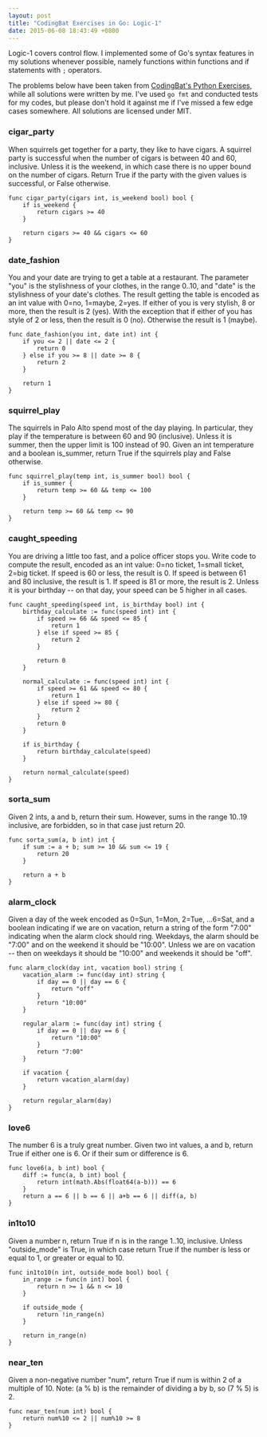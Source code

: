 ```yaml
---
layout: post
title: "CodingBat Exercises in Go: Logic-1"
date: 2015-06-08 18:43:49 +0800
--- 
```

Logic-1 covers control flow. I implemented some of Go's syntax features in my solutions whenever possible, namely functions within functions and if statements with `;` operators.

The problems below have been taken from [CodingBat's Python Exercises](http://codingbat.com/python), while all solutions were written by me. I've used `go fmt` and conducted tests for my codes, but please don't hold it against me if I've missed a few edge cases somewhere. All solutions are licensed under MIT.

### cigar_party ###
When squirrels get together for a party, they like to have cigars. A squirrel party is successful when the number of cigars is between 40 and 60, inclusive. Unless it is the weekend, in which case there is no upper bound on the number of cigars. Return True if the party with the given values is successful, or False otherwise.

```
func cigar_party(cigars int, is_weekend bool) bool {
    if is_weekend {
        return cigars >= 40
    }

    return cigars >= 40 && cigars <= 60
}
```

### date_fashion ###
You and your date are trying to get a table at a restaurant. The parameter "you" is the stylishness of your clothes, in the range 0..10, and "date" is the stylishness of your date's clothes. The result getting the table is encoded as an int value with 0=no, 1=maybe, 2=yes. If either of you is very stylish, 8 or more, then the result is 2 (yes). With the exception that if either of you has style of 2 or less, then the result is 0 (no). Otherwise the result is 1 (maybe).

```
func date_fashion(you int, date int) int {
    if you <= 2 || date <= 2 {
        return 0
    } else if you >= 8 || date >= 8 {
        return 2
    }

    return 1
}
```

### squirrel_play ###
The squirrels in Palo Alto spend most of the day playing. In particular, they play if the temperature is between 60 and 90 (inclusive). Unless it is summer, then the upper limit is 100 instead of 90. Given an int temperature and a boolean is_summer, return True if the squirrels play and False otherwise.

```
func squirrel_play(temp int, is_summer bool) bool {
    if is_summer {
        return temp >= 60 && temp <= 100
    }

    return temp >= 60 && temp <= 90
}
```

### caught_speeding ###
You are driving a little too fast, and a police officer stops you. Write code to compute the result, encoded as an int value: 0=no ticket, 1=small ticket, 2=big ticket. If speed is 60 or less, the result is 0. If speed is between 61 and 80 inclusive, the result is 1. If speed is 81 or more, the result is 2. Unless it is your birthday -- on that day, your speed can be 5 higher in all cases.

```
func caught_speeding(speed int, is_birthday bool) int {
    birthday_calculate := func(speed int) int {
        if speed >= 66 && speed <= 85 {
            return 1
        } else if speed >= 85 {
            return 2
        }

        return 0
    }

    normal_calculate := func(speed int) int {
        if speed >= 61 && speed <= 80 {
            return 1
        } else if speed >= 80 {
            return 2
        }
        return 0
    }

    if is_birthday {
        return birthday_calculate(speed)
    }

    return normal_calculate(speed)
}
```

### sorta_sum ###
Given 2 ints, a and b, return their sum. However, sums in the range 10..19 inclusive, are forbidden, so in that case just return 20.

```
func sorta_sum(a, b int) int {
    if sum := a + b; sum >= 10 && sum <= 19 {
        return 20
    }

    return a + b
}
```

### alarm_clock ###
Given a day of the week encoded as 0=Sun, 1=Mon, 2=Tue, ...6=Sat, and a boolean indicating if we are on vacation, return a string of the form "7:00" indicating when the alarm clock should ring. Weekdays, the alarm should be "7:00" and on the weekend it should be "10:00". Unless we are on vacation -- then on weekdays it should be "10:00" and weekends it should be "off".

```
func alarm_clock(day int, vacation bool) string {
    vacation_alarm := func(day int) string {
        if day == 0 || day == 6 {
            return "off"
        }
        return "10:00"
    }

    regular_alarm := func(day int) string {
        if day == 0 || day == 6 {
            return "10:00"
        }
        return "7:00"
    }

    if vacation {
        return vacation_alarm(day)
    }

    return regular_alarm(day)
}
```

### love6 ###
The number 6 is a truly great number. Given two int values, a and b, return True if either one is 6. Or if their sum or difference is 6.

```
func love6(a, b int) bool {
    diff := func(a, b int) bool {
        return int(math.Abs(float64(a-b))) == 6
    }
    return a == 6 || b == 6 || a+b == 6 || diff(a, b)
}
```

### in1to10 ###
Given a number n, return True if n is in the range 1..10, inclusive. Unless "outside_mode" is True, in which case return True if the number is less or equal to 1, or greater or equal to 10.

```
func in1to10(n int, outside_mode bool) bool {
    in_range := func(n int) bool {
        return n >= 1 && n <= 10
    }

    if outside_mode {
        return !in_range(n)
    }

    return in_range(n)
}
```

### near_ten ###
Given a non-negative number "num", return True if num is within 2 of a multiple of 10. Note: (a % b) is the remainder of dividing a by b, so (7 % 5) is 2.

```
func near_ten(num int) bool {
    return num%10 <= 2 || num%10 >= 8
}
```